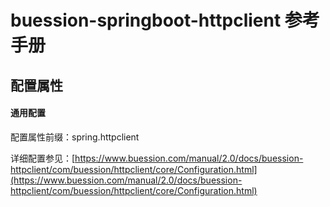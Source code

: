 # buession-springboot-httpclient 参考手册


## 配置属性


#### 通用配置

配置属性前缀：spring.httpclient

详细配置参见：[https://www.buession.com/manual/2.0/docs/buession-httpclient/com/buession/httpclient/core/Configuration.html](https://www.buession.com/manual/2.0/docs/buession-httpclient/com/buession/httpclient/core/Configuration.html)